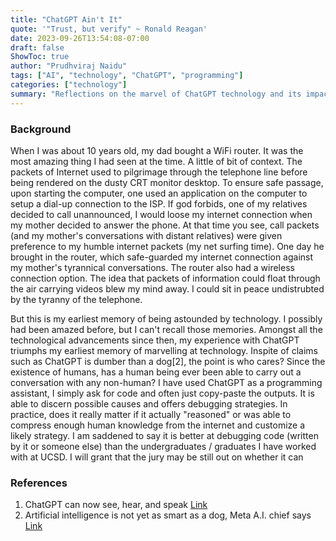```yaml
---
title: "ChatGPT Ain't It"
quote: '"Trust, but verify" ~ Ronald Reagan'
date: 2023-09-26T13:54:08-07:00
draft: false
ShowToc: true
author: "Prudhviraj Naidu"
tags: ["AI", "technology", "ChatGPT", "programming"]
categories: ["technology"]
summary: "Reflections on the marvel of ChatGPT technology and its impact on programming and debugging."
---
```


### Background

When I was about 10 years old, my dad bought a WiFi router. It was the most amazing thing I had seen at the time. A little of bit of context. 
The packets of Internet used to pilgrimage through the telephone line before being rendered on the dusty CRT monitor desktop. To ensure safe passage, upon starting the computer, one used an application on the computer to setup a dial-up connection to the ISP. If god forbids, one of my relatives decided to call unannounced, I would loose my internet connection when my mother decided to answer the phone. At that time you see, call packets (and my mother's conversations with distant relatives) were given preference to my humble internet packets (my net surfing time). One day he brought in the router, which safe-guarded my internet connection against my mother's tyrannical conversations. The router also had a wireless connection option. The idea that packets of information could float through the air carrying videos blew my mind away. I could sit in peace undistrubted by the tyranny of the telephone. 

But this is my earliest memory of being astounded by technology. I possibly had been amazed before, but I can't recall those memories. Amongst all the technological advancements since then, my experience with ChatGPT triumphs my earliest memory of marvelling at technology. Inspite of claims such as ChatGPT is dumber than a dog[2], the point is who cares? Since the existence of humans, has a human being ever been able to carry out a conversation with any non-human? I have used ChatGPT as a programming assistant, I simply ask for code and often just copy-paste the outputs. It is able to discern possible causes and offers debugging strategies. In practice, does it really matter if it actually "reasoned" or was able to compress enough human knowledge from the internet and customize a likely strategy. I am saddened to say it is better at debugging code (written by it or someone else) than the undergraduates / graduates I have worked with at UCSD. I will grant that the jury may be still out on whether it can 

### References

1. ChatGPT can now see, hear, and speak [Link](https://openai.com/blog/chatgpt-can-now-see-hear-and-speak)
2. Artificial intelligence is not yet as smart as a dog, Meta A.I. chief says [Link](https://www.cnbc.com/2023/06/15/ai-is-not-even-at-dog-level-intelligence-yet-meta-ai-chief.html)
